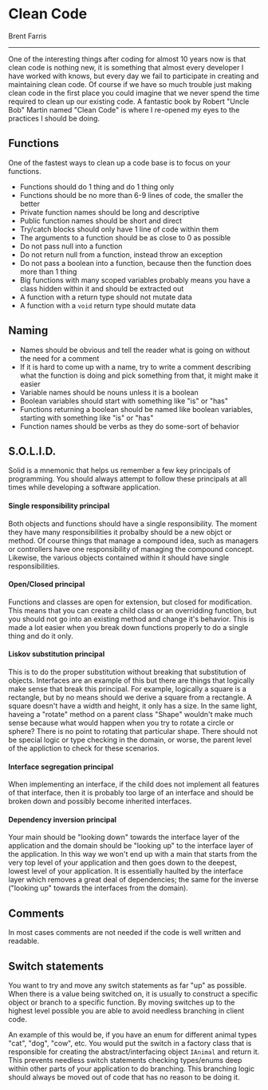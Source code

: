 # Clean Code
Brent Farris
___

One of the interesting things after coding for almost 10 years now is that clean code is nothing new, it is something that almost every developer I have worked with knows, but every day we fail to participate in creating and maintaining clean code. Of course if we have so much trouble just making clean code in the first place you could imagine that we never spend the time required to clean up our existing code. A fantastic book by Robert "Uncle Bob" Martin named "Clean Code" is where I re-opened my eyes to the practices I should be doing.

## Functions
One of the fastest ways to clean up a code base is to focus on your functions.

- Functions should do 1 thing and do 1 thing only
- Functions should be no more than 6-9 lines of code, the smaller the better
- Private function names should be long and descriptive
- Public function names should be short and direct
- Try/catch blocks should only have 1 line of code within them
- The arguments to a function should be as close to 0 as possible
- Do not pass null into a function
- Do not return null from a function, instead throw an exception
- Do not pass a boolean into a function, because then the function does more than 1 thing
- Big functions with many scoped variables probably means you have a class hidden within it and should be extracted out
- A function with a return type should not mutate data
- A function with a `void` return type should mutate data

## Naming
- Names should be obvious and tell the reader what is going on without the need for a comment
- If it is hard to come up with a name, try to write a comment describing what the function is doing and pick something from that, it might make it easier
- Variable names should be nouns unless it is a boolean
- Boolean variables should start with something like "is" or "has"
- Functions returning a boolean should be named like boolean variables, starting with something like "is" or "has"
- Function names should be verbs as they do some-sort of behavior

## S.O.L.I.D.
Solid is a mnemonic that helps us remember a few key principals of programming. You should always attempt to follow these principals at all times while developing a software application.

#### Single responsibility principal
Both objects and functions should have a single responsibility. The moment they have many responsibilities it probalby should be a new objct or method. Of course things that manage a compound idea, such as managers or controllers have one responsibility of managing the compound concept. Likewise, the various objects contained within it should have single responsibilities.

#### Open/Closed principal
Functions and classes are open for extension, but closed for modification. This means that you can create a child class or an overridding function, but you should not go into an existing method and change it's behavior. This is made a lot easier when you break down functions properly to do a single thing and do it only.

#### Liskov substitution principal
This is to do the proper substitution without breaking that substitution of objects. Interfaces are an example of this but there are things that logically make sense that break this principal. For example, logically a square is a rectangle, but by no means should we derive a square from a rectangle. A square doesn't have a width and height, it only has a size. In the same light, haveing a "rotate" method on a parent class "Shape" wouldn't make much sense because what would happen when you try to rotate a circle or sphere? There is no point to rotating that particular shape. There should not be special logic or type checking in the domain, or worse, the parent level of the appliction to check for these scenarios.

#### Interface segregation principal
When implementing an interface, if the child does not implement all features of that interface, then it is probably too large of an interface and should be broken down and possibly become inherited interfaces.

#### Dependency inversion principal
Your main should be "looking down" towards the interface layer of the application and the domain should be "looking up" to the interface layer of the application. In this way we won't end up with a main that starts from the very top level of your application and then goes down to the deepest, lowest level of your application. It is essentially haulted by the interface layer which removes a great deal of dependencies; the same for the inverse ("looking up" towards the interfaces from the domain).

## Comments
In most cases comments are not needed if the code is well written and readable.

## Switch statements
You want to try and move any switch statements as far "up" as possible. When there is a value being switched on, it is usually to construct a specific object or branch to a specific function. By moving switches up to the highest level possible you are able to avoid needless branching in client code.

An example of this would be, if you have an enum for different animal types "cat", "dog", "cow", etc. You would put the switch in a factory class that is responsible for creating the abstract/interfacing object `IAnimal` and return it. This prevents needless switch statements checking types/enums deep within other parts of your application to do branching. This branching logic should always be moved out of code that has no reason to be doing it.
